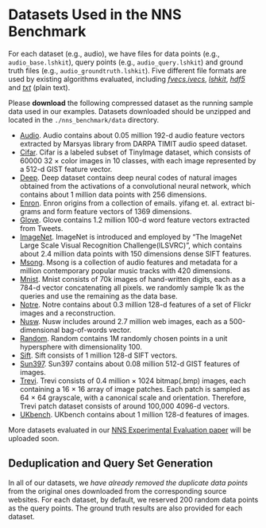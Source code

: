 # Datasets Used in the NNS Benchmark

For each dataset (e.g., audio), we have files for data points (e.g., `audio_base.lshkit`), query points (e.g., `audio_query.lshkit`) and ground truth files (e.g., `audio_groundtruth.lshkit`). Five different file formats are used by existing algorithms evaluated, including [*fvecs*,*ivecs*](http://corpus-texmex.irisa.fr), [*lshkit*](http://www.kgraph.org/index.php?n=Main.LshkitFormat), [*hdf5*](https://github.com/mariusmuja/flann) and [*txt*](https://github.com/DBWangGroupUNSW/SRS) (plain text).

Please **download** the following compressed dataset as the running sample data used in our examples. Datasets downloaded should be unzipped and located in the `./nns_benchmark/data` directory.

- [Audio](https://www.dropbox.com/s/1hhaz08i3qk4ett/audio.zip?dl=0). Audio contains about 0.05 million 192-d audio feature vectors extracted by Marsyas library from DARPA TIMIT audio speed dataset.
- [Cifar](https://pan.baidu.com/s/1o8PPSfC). Cifar is a labeled subset of TinyImage dataset, which consists of 60000 32 × color images in 10 classes, with each image represented by a 512-d GIST feature vector.
- [Deep](https://pan.baidu.com/s/1slrTLlN). Deep dataset contains deep neural codes of natural images obtained from the activations of a convolutional neural network, which contains about 1 million data points with 256 dimensions.
- [Enron](https://pan.baidu.com/s/1nv0j1xf). Enron origins from a collection of emails. yifang et. al. extract bi-grams and form feature vectors of 1369 dimensions.
- [Glove](https://pan.baidu.com/s/1pL98PdT). Glove contains 1.2 million 100-d word feature vectors extracted from Tweets.
- [ImageNet](https://pan.baidu.com/s/1kV2Vwwv). ImageNet is introduced and employed by “The ImageNet Large Scale Visual Recognition Challenge(ILSVRC)”, which contains about 2.4 million data points with 150 dimensions dense SIFT features.
- [Msong](https://pan.baidu.com/s/1qYHEqxY). Msong is a collection of audio features and metadata for a million contemporary popular music tracks with 420 dimensions.
- [Mnist](https://pan.baidu.com/s/1miHg3Ss). Mnist consists of 70k images of hand-written digits, each as a 784-d vector concatenating all pixels. we randomly sample 1k as the queries and use the remaining as the data base.
- [Notre](https://pan.baidu.com/s/1i5fYMup). Notre contains about 0.3 million 128-d features of a set of Flickr images and a reconstruction.
- [Nusw](https://pan.baidu.com/s/1slnkhiP). Nusw includes around 2.7 million web images, each as a 500-dimensional bag-of-words vector.
- [Random](https://pan.baidu.com/s/1o8PPSfC). Random contains 1M randomly chosen points in a unit hypersphere with dimensionality 100.
- [Sift](https://pan.baidu.com/s/1dF87qrJ). Sift consists of 1 million 128-d SIFT vectors.
- [Sun397](https://pan.baidu.com/s/1eSBndrs). Sun397 contains about 0.08 million 512-d GIST features of images.
- [Trevi](https://pan.baidu.com/s/1gfcFgTP). Trevi consists of 0.4 million × 1024 bitmap(.bmp) images, each containing a 16 × 16 array of image patches. Each patch is sampled as 64 × 64 grayscale, with a canonical scale and orientation. Therefore, Trevi patch dataset consists of around 100,000 4096-d vectors.
- [UKbench](https://pan.baidu.com/s/1pKMPM23). UKbench contains about 1 million 128-d features of images.

More datasets evaluated in our [NNS Experimental Evaluation paper](https://arxiv.org/abs/1610.02455) will be uploaded soon. 

## Deduplication and Query Set Generation

In all of our datasets, we *have already removed the duplicate data points* from the original ones downloaded from the corresponding source websites. For each dataset, by default, we reserved 200 random data points as the query points. The ground truth results are also provided for each dataset.
